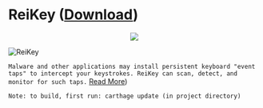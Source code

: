 # ReiKey ([Download](https://objective-see.com/products/reikey.html))

<p align="center">
  <img src="https://objective-see.com/images/RK/alert.png">
</p>

![ReiKey](https://objective-see.com/images/RK/rk.png)

`Malware and other applications may install persistent keyboard "event taps" to intercept your keystrokes.
ReiKey can scan, detect, and monitor for such taps.` [Read More](https://objective-see.com/products/reikey.html))

`Note: to build, first run: carthage update (in project directory)`
